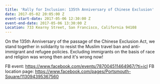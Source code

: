 ```yaml
---
title: 'Rally for Inclusion: 135th Anniversary of Chinese Exclusion'
date: 2017-05-02 20:05:00 Z
event-start-date: 2017-05-06 12:30:00 Z
event-end-date: 2017-05-06 13:30:00 Z
Location: 733 Kearny Street, San Francisco, California 94108
---
```


On the 135th Anniversary of the passage of the Chinese Exclusion Act, we stand together in solidarity to resist the Muslim travel ban and anti-immigrant and refugee policies. Excluding immigrants on the basis of race and religion was wrong then and it's wrong now!

FB event: https://www.facebook.com/events/787004511464967/?ti=icl
FB location page: https://www.facebook.com/pages/Portsmouth-Square/113094395367560

